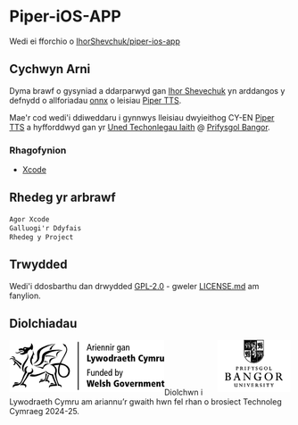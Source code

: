 # Piper-iOS-APP

Wedi ei fforchio o [IhorShevchuk/piper-ios-app](https://github.com/IhorShevchuk/piper-ios-app)

## Cychwyn Arni

Dyma brawf o gysyniad a ddarparwyd gan [Ihor Shevechuk](https://github.com/IhorShevchuk) yn arddangos y defnydd o allforiadau [onnx](https://onnxruntime.ai) o leisiau [Piper TTS](https://github.com/rhasspy/piper).

Mae'r cod wedi'i ddiweddaru i gynnwys lleisiau dwyieithog CY-EN [Piper TTS](https://github.com/rhasspy/piper) a hyfforddwyd gan yr [Uned Techonlegau Iaith](https://techiaith.cymru) @ 
[Prifysgol Bangor](https://www.bangor.ac.uk/cy).

### Rhagofynion

- [Xcode](https://developer.apple.com/xcode/)

## Rhedeg yr arbrawf

    Agor Xcode
    Galluogi'r Ddyfais
    Rhedeg y Project

## Trwydded

Wedi'i ddosbarthu dan drwydded [GPL-2.0](../LICENSE) - 
gweler [LICENSE.md](../LICENSE) am fanylion.

## Diolchiadau

<img src="https://github.com/techiaith/trawsgrifiwr-arlein/raw/main/docs/images/llyw_logo.png" alt="Logo" align="left">
<img src="https://github.com/techiaith/trawsgrifiwr-arlein/raw/main/docs/images/BU_logo.png" alt="Logo" align="right">
<br><br><br><br><br>
Diolchwn i Lywodraeth Cymru am ariannu’r gwaith hwn fel rhan o brosiect Technoleg Cymraeg 2024-25.

